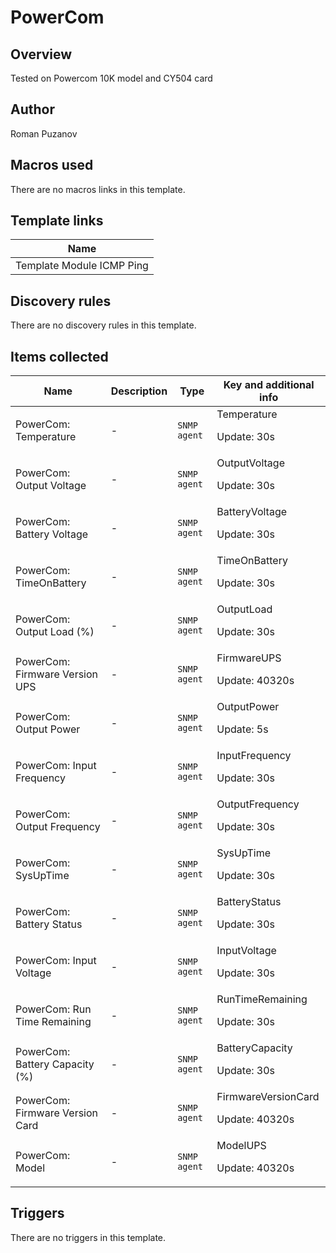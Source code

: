 # PowerCom

## Overview

Tested on Powercom 10K model and CY504 card



## Author

Roman Puzanov

## Macros used

There are no macros links in this template.

## Template links

|Name|
|----|
|Template Module ICMP Ping|


## Discovery rules

There are no discovery rules in this template.

## Items collected

|Name|Description|Type|Key and additional info|
|----|-----------|----|----|
|PowerCom: Temperature|<p>-</p>|`SNMP agent`|Temperature<p>Update: 30s</p>|
|PowerCom: Output Voltage|<p>-</p>|`SNMP agent`|OutputVoltage<p>Update: 30s</p>|
|PowerCom: Battery Voltage|<p>-</p>|`SNMP agent`|BatteryVoltage<p>Update: 30s</p>|
|PowerCom: TimeOnBattery|<p>-</p>|`SNMP agent`|TimeOnBattery<p>Update: 30s</p>|
|PowerCom: Output Load (%)|<p>-</p>|`SNMP agent`|OutputLoad<p>Update: 30s</p>|
|PowerCom: Firmware Version UPS|<p>-</p>|`SNMP agent`|FirmwareUPS<p>Update: 40320s</p>|
|PowerCom: Output Power|<p>-</p>|`SNMP agent`|OutputPower<p>Update: 5s</p>|
|PowerCom: Input Frequency|<p>-</p>|`SNMP agent`|InputFrequency<p>Update: 30s</p>|
|PowerCom: Output Frequency|<p>-</p>|`SNMP agent`|OutputFrequency<p>Update: 30s</p>|
|PowerCom: SysUpTime|<p>-</p>|`SNMP agent`|SysUpTime<p>Update: 30s</p>|
|PowerCom: Battery Status|<p>-</p>|`SNMP agent`|BatteryStatus<p>Update: 30s</p>|
|PowerCom: Input Voltage|<p>-</p>|`SNMP agent`|InputVoltage<p>Update: 30s</p>|
|PowerCom: Run Time Remaining|<p>-</p>|`SNMP agent`|RunTimeRemaining<p>Update: 30s</p>|
|PowerCom: Battery Capacity (%)|<p>-</p>|`SNMP agent`|BatteryCapacity<p>Update: 30s</p>|
|PowerCom: Firmware Version Card|<p>-</p>|`SNMP agent`|FirmwareVersionCard<p>Update: 40320s</p>|
|PowerCom: Model|<p>-</p>|`SNMP agent`|ModelUPS<p>Update: 40320s</p>|


## Triggers

There are no triggers in this template.

